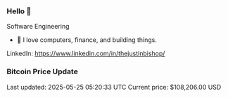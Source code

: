 ### Hello 🤙  

Software Engineering

- 🔭 I love computers, finance, and building things.
  
LinkedIn: https://www.linkedin.com/in/thejustinbishop/  


























































































































































































































































































































































































































### Bitcoin Price Update
Last updated: 2025-05-25 05:20:33 UTC
Current price: $108,206.00 USD
